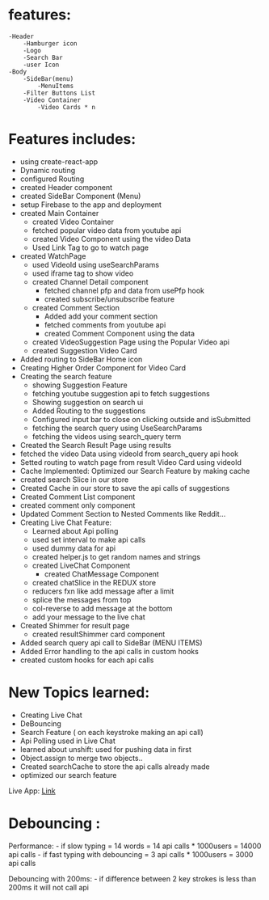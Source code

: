# features: 
    -Header
        -Hamburger icon
        -Logo
        -Search Bar
        -user Icon
    -Body
        -SideBar(menu)
            -MenuItems
        -Filter Buttons List
        -Video Container
            -Video Cards * n
    
# Features includes:
- using create-react-app
- Dynamic routing
- configured Routing 
- created Header component
- created SideBar Component (Menu)
- setup Firebase to the app and deployment
- created Main Container
    - created Video Container
    - fetched popular video data from youtube api
    - created Video Component using the video Data
    - Used Link Tag to go to watch page 
- created WatchPage
    - used VideoId using useSearchParams
    - used iframe tag to show video
    - created Channel Detail component
        - fetched channel pfp and data from usePfp hook
        - created subscribe/unsubscribe feature
    - created Comment Section 
        - Added add your comment section
        - fetched comments from youtube api 
        - created Comment Component using the data
    - created VideoSuggestion Page using the Popular Video api
    - created Suggestion Video Card 
- Added routing to SideBar Home icon
- Creating Higher Order Component for Video Card
- Creating the search feature
    - showing Suggestion Feature
    - fetching youtube suggestion api to fetch suggestions
    - Showing suggestion on search ui
    - Added Routing to the suggestions
    - Configured input bar to close on clicking outside and isSubmitted 
    - fetching the search query using UseSearchParams
    - fetching the videos using search_query term
- Created the Search Result Page using results 
- fetched the video Data using videoId from search_query api hook
- Setted routing to watch page from result Video Card using videoId
- Cache Implemented: Optimized our Search Feature by making cache
- created search Slice in our store 
- Created Cache in our store to save the api calls of suggestions 
- Created Comment List component
- created comment only component
- Updated Comment Section to Nested Comments like Reddit...
- Creating Live Chat Feature: 
    - Learned about Api polling
    - used set interval to make api calls 
    - used dummy data for api
    - created helper.js to get random names and strings
    - created LiveChat Component
        - created ChatMessage Component
    - created chatSlice in the REDUX store 
    - reducers fxn like add message after a limit
    - splice the messages from top
    - col-reverse to add message at the bottom
    - add your message to the live chat
- Created Shimmer for result page
    - created resultShimmer card component
- Added search query api call to SideBar (MENU ITEMS)
- Added Error handling to the api calls in custom hooks 
- created custom hooks for each api calls 


# New Topics learned: 
- Creating Live Chat 
- DeBouncing
- Search Feature ( on each keystroke making an api call)
- Api Polling used in Live Chat 
- learned about unshift: used for pushing data in first
- Object.assign to merge two objects..
- Created searchCache to store the api calls already made 
- optimized our search feature 

Live App: [Link](https://by-aryan.web.app/)

# Debouncing :


Performance: 
    - if slow typing = 14 words = 14 api calls * 1000users = 14000 api calls
    - if fast typing with debouncing = 3 api calls * 1000users = 3000 api calls 

Debouncing with 200ms: 
    - if difference between 2 key strokes is less than 200ms it will not call api
